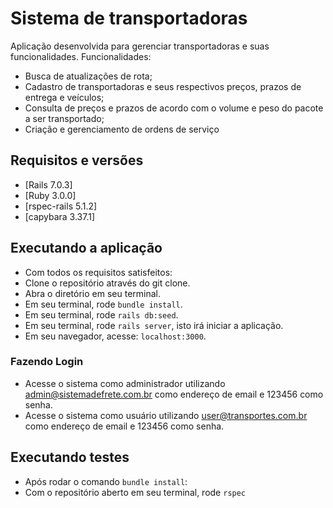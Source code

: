 # Sistema de transportadoras
Aplicação desenvolvida para gerenciar transportadoras e suas funcionalidades. 
Funcionalidades:
- Busca de atualizações de rota;
- Cadastro de transportadoras e seus respectivos preços, prazos de entrega e veículos;
- Consulta de preços e prazos de acordo com o volume e peso do pacote a ser transportado; 
- Criação e gerenciamento de ordens de serviço

## Requisitos e versões
- [Rails 7.0.3]
- [Ruby 3.0.0]
- [rspec-rails 5.1.2]
- [capybara 3.37.1]


## Executando a aplicação
- Com todos os requisitos satisfeitos:
- Clone o repositório através do git clone. 
- Abra o diretório em seu terminal.
- Em seu terminal, rode `bundle install`.
- Em seu terminal, rode `rails db:seed`.
- Em seu terminal, rode `rails server`, isto irá iniciar a aplicação.
- Em seu navegador, acesse: `localhost:3000`.
### Fazendo Login
- Acesse o sistema como administrador utilizando admin@sistemadefrete.com.br como endereço de email e 123456 como senha.
- Acesse o sistema como usuário utilizando user@transportes.com.br como endereço de email e 123456 como senha.

## Executando testes
- Após rodar o comando `bundle install`:
- Com o repositório aberto em seu terminal, rode `rspec`
